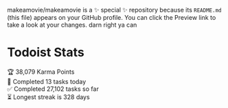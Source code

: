 makeamovie/makeamovie is a ✨ special ✨ repository because its `README.md` (this file) appears on your GitHub profile.
You can click the Preview link to take a look at your changes. darn right ya can

# Todoist Stats

<!-- TODO-IST:START -->
🏆  38,079 Karma Points           
🌸  Completed 13 tasks today           
✅  Completed 27,102 tasks so far           
⏳  Longest streak is 328 days
<!-- TODO-IST:END -->